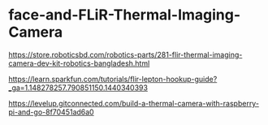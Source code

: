 # face-and-FLiR-Thermal-Imaging-Camera

https://store.roboticsbd.com/robotics-parts/281-flir-thermal-imaging-camera-dev-kit-robotics-bangladesh.html

https://learn.sparkfun.com/tutorials/flir-lepton-hookup-guide?_ga=1.148278257.790851150.1440340393

https://levelup.gitconnected.com/build-a-thermal-camera-with-raspberry-pi-and-go-8f70451ad6a0
